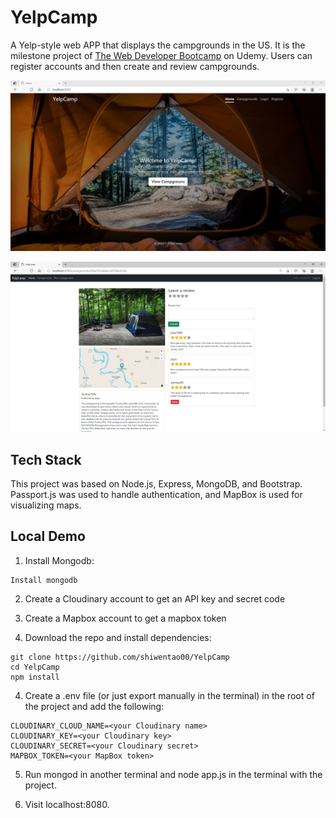 # YelpCamp
A Yelp-style web APP that displays the campgrounds in the US. It is the milestone project of [The Web Developer Bootcamp](https://www.udemy.com/course/the-web-developer-bootcamp/) on Udemy. Users can register accounts and then create and review campgrounds.

<p align="center">
<img src="screenshots/home.png">
</p>

<p align="center">
<img src="screenshots/show.png">
</p>

## Tech Stack
This project was based on Node.js, Express, MongoDB, and Bootstrap. Passport.js was used to handle authentication, and MapBox is used for visualizing maps.

## Local Demo
1. Install Mongodb:
```
Install mongodb
```
2. Create a Cloudinary account to get an API key and secret code

3. Create a Mapbox account to get a mapbox token

3. Download the repo and install dependencies:
```
git clone https://github.com/shiwentao00/YelpCamp
cd YelpCamp
npm install
```

4. Create a .env file (or just export manually in the terminal) in the root of the project and add the following:
```
CLOUDINARY_CLOUD_NAME=<your Cloudinary name>
CLOUDINARY_KEY=<your Cloudinary key>
CLOUDINARY_SECRET=<your Cloudinary secret>
MAPBOX_TOKEN=<your MapBox token>
```  

5. Run mongod in another terminal and node app.js in the terminal with the project.

6. Visit localhost:8080.
